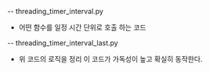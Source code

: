 
-- threading_timer_interval.py
   * 어떤 함수를 일정 시간 단위로 호출 하는 코드

-- threading_timer_interval_last.py
   * 위 코드의 로직을 정리 이 코드가 가독성이 높고 확실히 동작한다.
